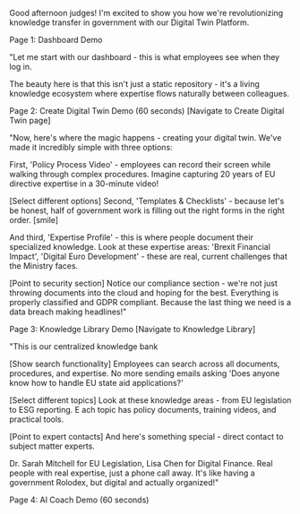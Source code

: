 Good afternoon judges! I'm excited to show you how we're revolutionizing knowledge transfer in government with our Digital Twin Platform.

Page 1: Dashboard Demo

"Let me start with our dashboard - this is what employees see when they log in.

The beauty here is that this isn't just a static repository - it's a living knowledge ecosystem where expertise flows naturally between colleagues.


Page 2: Create Digital Twin Demo (60 seconds)
[Navigate to Create Digital Twin page]

"Now, here's where the magic happens - creating your digital twin. We've made it incredibly simple with three options:

First, 'Policy Process Video' - employees can record their screen while walking through complex procedures. Imagine capturing 20 years of EU directive expertise in a 30-minute video!

[Select different options] Second, 'Templates & Checklists' - because let's be honest, half of government work is filling out the right forms in the right order. [smile]

And third, 'Expertise Profile' - this is where people document their specialized knowledge. Look at these expertise areas: 'Brexit Financial Impact', 'Digital Euro Development' - these are real, current challenges that the Ministry faces.

[Point to security section] Notice our compliance section - we're not just throwing documents into the cloud and hoping for the best. Everything is properly classified and GDPR compliant. Because the last thing we need is a data breach making headlines!"

Page 3: Knowledge Library Demo
[Navigate to Knowledge Library]

"This is our centralized knowledge bank

[Show search functionality] Employees can search across all documents, procedures, and expertise. 
No more sending emails asking 'Does anyone know how to handle EU state aid applications?'

[Select different topics] Look at these knowledge areas - from EU legislation to ESG reporting. E
ach topic has policy documents, training videos, and practical tools.

[Point to expert contacts] And here's something special - direct contact to subject matter experts. 

Dr. Sarah Mitchell for EU Legislation, Lisa Chen for Digital Finance. Real people with real expertise, just a phone call away. It's like having a government Rolodex, but digital and actually organized!"

Page 4: AI Coach Demo (60 seconds)
